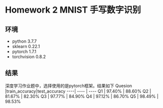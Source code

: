 # Homework 2 MNIST 手写数字识别 

## 环境
* python 3.7.7
* sklearn 0.22.1
* pytorch 1.7.1
* torchvision 0.8.2 

## 结果
深度学习作业题中，选择使用的是pytorch框架。结果如下
 Quesion |train_accuracy|test_accuracy
 ----| ---- | ---- 
 Q1 | 97.40% | 88.60% 
 Q2 | 81.67% | 82.30% 
 Q3 | 97.77% | 84.90% 
 Q4 | 97.12% | 86.70% 
 Q5 | 98.49% | 98.53% 


